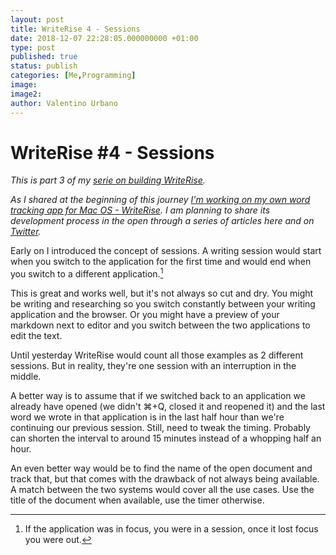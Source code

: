 ```yaml
---
layout: post
title: WriteRise 4 - Sessions
date: 2018-12-07 22:28:05.000000000 +01:00
type: post
published: true
status: publish
categories: [Me,Programming]
image:
image2:
author: Valentino Urbano
---
```


# WriteRise #4 - Sessions

_This is part 3 of my [serie on building WriteRise][0]._

_As I shared at the beginning of this journey [I'm working on my own word tracking app for Mac OS - WriteRise][0]. I am planning to share its development process in the open through a series of articles here and on [Twitter][3]._

Early on I introduced the concept of sessions. A writing session would start when you switch to the application for the first time and would end when you switch to a different application.[^1]

This is great and works well, but it's not always so cut and dry. You might be writing and researching so you switch constantly between your writing application and the browser. Or you might have a preview of your markdown next to editor and you switch between the two applications to edit the text.

Until yesterday WriteRise would count all those examples as 2 different sessions. But in reality, they're one session with an interruption in the middle.

A better way is to assume that if we switched back to an application we already have opened (we didn't ⌘+Q, closed it and reopened it) and the last word we wrote in that application is in the last half hour than we're continuing our previous session. Still, need to tweak the timing. Probably can shorten the interval to around 15 minutes instead of a whopping half an hour.

An even better way would be to find the name of the open document and track that, but that comes with the drawback of not always being available. A match between the two systems would cover all the use cases. Use the title of the document when available, use the timer otherwise.

[^1]: If the application was in focus, you were in a session, once it lost focus you were out.

[0]: https://200wordsaday.com/words/writerise-track-your-writing-95bf6e2b8b94bb
[3]: https://twitter.com/valentinourbano
